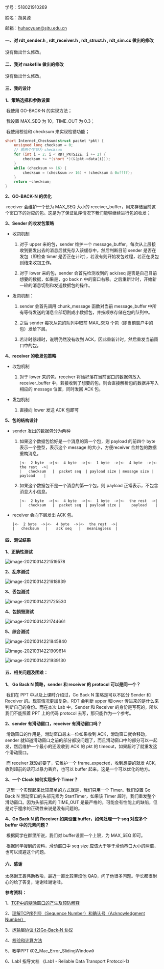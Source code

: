 学号：518021910269

姓名：胡昊源

邮箱：huhaoyuan@sjtu.edu.cn



####  一、对  rdt_sender.h , rdt_receiver.h , rdt_struct.h , rdt_sim.cc 做出的修改

没有做出什么修改。



#### 二、我对 makefile 做出的修改

没有做出什么修改。



#### 三、我的设计

**1、策略选择和参数设置**

​		我使用 GO-BACK-N 的实现方法；

​		我设置 MAX_SEQ 为 10，TIME_OUT 为 0.3；

​		我使用校验和 checksum 来实现检错功能；

```c
short Internet_Checksum(struct packet *pkt) {
    unsigned long checksum = 0;
    // 前两个字节为 checksum
    for (int i = 2; i < RDT_PKTSIZE; i += 2) {
        checksum += *(short *)(&(pkt->data[i]));
    }
    while (checksum >> 16) {
        checksum = (checksum >> 16) + (checksum & 0xffff);
    }
    return ~checksum;
}
```



**2、GO-BACK-N 的优化**

​		receiver 会维护一个长为 MAX_SEQ 大小的 receiver_buffer，用来存储当前这个窗口下的对应的包。这是为了保证乱序情况下我们能够继续进行包的收发；



**3、Sender 的收发包策略**

- 收包机制

  1. 对于 upper 来的包，sender 维护一个 message_buffer，每次从上层接收到要发出去的消息后就先存入该缓存中，然后判断目前 sender 是否在发包（即检查 timer 是否正在计时），若没有则开始发包过程，若正在发包则结束收包工作。

  2. 对于 lower 来的包，sender 会首先检测收到的 ack/seq 是否是自己目前想要的数据，如果是，go back n 中的窗口右移。之后重新计时，开始新一轮的消息切割和发送数据包的操作。

- 发包机制：

  1. sender 会首先调用 chunk_message 函数对当前 message_buffer 中所有等待发送的消息全部切割成小数据包，并按顺序存储在包的队列中。

  2. 之后 sender 每次从包的队列中取前 MAX_SEQ 个包（即当前窗户中的包）发给下层。

  3. 若计时器超时，说明仍然没有收到 ACK，因此重新计时，然后重发当前窗口中的包。

     

**4、receiver 的收发包策略**

- 收包机制

  1. 对于 lower 来的包，receiver 将恰好落在当前窗口的数据包放入 receiver_buffer 中，若接收到了想要的包，则会直接解析包的数据并写入相应的 message 位置，同时发回 ACK 包。

- 发包机制

  1. 直接向 lower 发送 ACK 包即可

     

**5、包的结构设计**

- sender 发出的数据包分为两种

  1. 如果这个数据包恰好是一个消息的第一个包，则 payload 的前四个 byte 表示一个整型，表示这个 message 的大小，方便receiver 合并包的数据重构消息。

     ```
     |<-  2 byte  ->|<-  4 byte  ->|<-  1 byte  ->|<-  4 byte  ->|<-  the rest  ->|
     |   checksum   |  packet seq  | payload size | message size |     payload    |
     ```

  2. 如果这个数据包不是一个消息的第一个包，则 payload 正常表示，不包含消息大小信息。

     ```
     |<-  2 byte  ->|<-  4 byte  ->|<-  1 byte  ->|<-  the rest  ->|
     |   checksum   |  packet seq  | payload size |     payload    |
     ```

- receiver 会向下层发出 ACK 包。

  ```
  |<-  2 byte  ->|<-  4 byte  ->|<-  the rest  ->|
  |   checksum   |    ack seq   |   meaningless  |
  ```



#### 四、测试结果

**1、正确性测试**

![image-20210314221519578](C:\Users\荣耀\Desktop\云计算系统设计与开发\Computer-Network-Lab\Lab1\rdt\README.assets\image-20210314221519578.png)



**2、乱序测试**

![image-20210314221618939](C:\Users\荣耀\Desktop\云计算系统设计与开发\Computer-Network-Lab\Lab1\rdt\README.assets\image-20210314221618939.png)



**3、丢包测试**

![image-20210314221725530](C:\Users\荣耀\Desktop\云计算系统设计与开发\Computer-Network-Lab\Lab1\rdt\README.assets\image-20210314221725530.png)



**4、包损毁测试**

![image-20210314221744661](C:\Users\荣耀\Desktop\云计算系统设计与开发\Computer-Network-Lab\Lab1\rdt\README.assets\image-20210314221744661.png)



**5、综合测试**

![image-20210314221845840](C:\Users\荣耀\Desktop\云计算系统设计与开发\Computer-Network-Lab\Lab1\rdt\README.assets\image-20210314221845840.png)



![image-20210314221909614](C:\Users\荣耀\Desktop\云计算系统设计与开发\Computer-Network-Lab\Lab1\rdt\README.assets\image-20210314221909614.png)



![image-20210314221939130](C:\Users\荣耀\Desktop\云计算系统设计与开发\Computer-Network-Lab\Lab1\rdt\README.assets\image-20210314221939130.png)



#### 五、相关问题及困难：
**1、 Go Back N 策略，sender 和 receiver 的 protocol 可以是同一个？**

​		我们在 PPT 中以及上课时介绍过，Go Back N 策略是可以不区分 Sender 和 Receiver 的。现实情况更加复杂，RDT 会判断 upper 和lower 传进来的是什么来判断自己的身份。而在本次 Lab 中，Sender 和 Receiver 的身份是写死的，所以我们不能照着 PPT 上的代码 protocol 去写，那只能作为一个参考。



**2、sender 有滑动窗口，receiver 有滑动窗口吗？**

​		滑动窗口的作用是，滑动窗口最末一位如果收到 ACK，滑动窗口就会移动，sender 就知道滑动窗口之前的部分都没问题了，而且滑动窗口中的部分可以一起发，然后维护一个最小的还没收到 ACK 的 pkt 的 timeout，如果超时了就重发这个滑动窗口。

​		而 receiver 就没必要了，它维护一个 frame_expected，收到想要的就发 ACK，收到超前的话可以暴力丢弃，也可以 buffer 起来，这是一个可以优化的地方。



**3、一个 Clock 如何实现多个 Timer？**

​		这里一个实现起来比较简单的方式就是，我们只用一个 Timer。我们设置 Go Back N 滑动窗口的头部元素为 StartTimer，如果该 Timer 超时，我们重发整个滑动窗口。因为头部元素的 TIME_OUT 是最严格的。可能会有性能上的缺陷，但是对于程序的正确性来说是没有问题的。



**4、Go Back N 的 Receiver 如果设置 buffer，如何处理一个 seq 对应多个 buffer 中的元素问题？**

​		根据同学在群里所说，我们对 buffer设置一个上限，为 MAX_SEQ 即可。

​		根据同学搜到的资料，滑动窗口中 seq size 应该大于等于滑动串口大小的两倍，也可以规避这个问题。







#### 六、感谢

太感谢王鑫伟助教啦，最近一直比较麻烦他 QAQ，问了他很多问题。学长都很耐心的给了答复，谢谢哇谢谢哇。







**参考资料：**

1、[TCP中的糊涂窗口的产生及预防解释](https://www.cnblogs.com/YukiJohnson/articles/2754630.html)

2、[理解TCP序列号（Sequence Number）和确认号（Acknowledgment Number）](https://blog.csdn.net/a19881029/article/details/38091243)

3、[运输层协议:(2)Go-Back-N 协议](https://blog.csdn.net/lpprince/article/details/17470583)

4、[校验和计算方法](https://blog.csdn.net/yaoxingshuai/article/details/51063546)

5、教学PPT 《02_Mac_Error_SlidingWindow》

6、Lab1 指导文档 《Lab1 - Reliable Data Transport Protocol-1》


